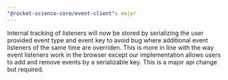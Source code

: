 ```yaml
---
"@rocket-science-core/event-client": major
---
```


Internal tracking of listeners will now be stored by serializing the user provided event type and event key to avoid bug where additional event listeners of the same time are overriden. This is more in line with the way event listeners work in the browser except our implementation allows users to add and remove events by a serializable key. This is a major api change but required.
